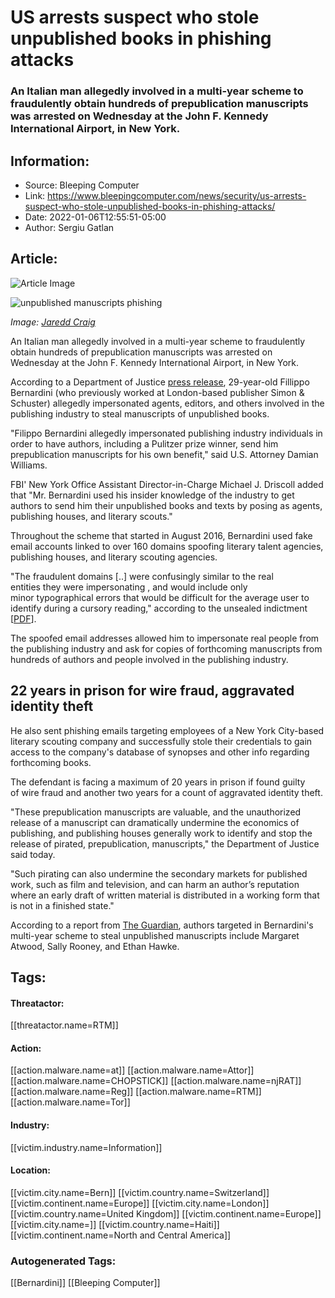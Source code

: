 # US arrests suspect who stole unpublished books in phishing attacks
### An Italian man allegedly involved in a multi-year scheme to fraudulently obtain hundreds of prepublication manuscripts was arrested on Wednesday at the John F. Kennedy International Airport, in New York.

## Information:
+ Source: Bleeping Computer
+ Link: https://www.bleepingcomputer.com/news/security/us-arrests-suspect-who-stole-unpublished-books-in-phishing-attacks/
+ Date: 2022-01-06T12:55:51-05:00
+ Author: Sergiu Gatlan


## Article:
![Article Image](https://www.bleepstatic.com/content/posts/2022/01/06/book.jpg)

![unpublished manuscripts phishing](https://www.bleepstatic.com/content/posts/2022/01/06/book.jpg)


*Image: [Jaredd Craig](https://unsplash.com/@jareddc)*


An Italian man allegedly involved in a multi-year scheme to fraudulently obtain hundreds of prepublication manuscripts was arrested on Wednesday at the John F. Kennedy International Airport, in New York.


According to a Department of Justice [press release](https://www.justice.gov/usao-sdny/pr/italian-citizen-arrested-online-impersonation-scheme-fraudulently-obtain-prepublication), 29-year-old Fillippo Bernardini (who previously worked at London-based publisher Simon & Schuster) allegedly impersonated agents, editors, and others involved in the publishing industry to steal manuscripts of unpublished books.


"Filippo Bernardini allegedly impersonated publishing industry individuals in order to have authors, including a Pulitzer prize winner, send him prepublication manuscripts for his own benefit," said U.S. Attorney Damian Williams.


FBI' New York Office Assistant Director-in-Charge Michael J. Driscoll added that "Mr. Bernardini used his insider knowledge of the industry to get authors to send him their unpublished books and texts by posing as agents, publishing houses, and literary scouts."


Throughout the scheme that started in August 2016, Bernardini used fake email accounts linked to over 160 domains spoofing literary talent agencies, publishing houses, and literary scouting agencies.


"The fraudulent domains [..] were confusingly similar to the real entities they were impersonating , and would include only minor typographical errors that would be difficult for the average user to identify during a cursory reading," according to the unsealed indictment [[PDF](https://www.justice.gov/usao-sdny/press-release/file/1460766/download)].


The spoofed email addresses allowed him to impersonate real people from the publishing industry and ask for copies of forthcoming manuscripts from hundreds of authors and people involved in the publishing industry.


22 years in prison for wire fraud, aggravated identity theft
------------------------------------------------------------


He also sent phishing emails targeting employees of a New York City-based literary scouting company and successfully stole their credentials to gain access to the company's database of synopses and other info regarding forthcoming books.


The defendant is facing a maximum of 20 years in prison if found guilty of wire fraud and another two years for a count of aggravated identity theft.


"These prepublication manuscripts are valuable, and the unauthorized release of a manuscript can dramatically undermine the economics of publishing, and publishing houses generally work to identify and stop the release of pirated, prepublication, manuscripts," the Department of Justice said today.


"Such pirating can also undermine the secondary markets for published work, such as film and television, and can harm an author’s reputation where an early draft of written material is distributed in a working form that is not in a finished state."


According to a report from [The Guardian](https://www.theguardian.com/books/2022/jan/06/literary-mystery-may-finally-be-solved-as-man-arrested-for-allegedly-stealing-unpublished-books), authors targeted in Bernardini's multi-year scheme to steal unpublished manuscripts include Margaret Atwood, Sally Rooney, and Ethan Hawke.





## Tags:

#### Threatactor:
[[threatactor.name=RTM]]

#### Action:
[[action.malware.name=at]] [[action.malware.name=Attor]] [[action.malware.name=CHOPSTICK]] [[action.malware.name=njRAT]] [[action.malware.name=Reg]] [[action.malware.name=RTM]] [[action.malware.name=Tor]]

#### Industry:
[[victim.industry.name=Information]]

#### Location:
[[victim.city.name=Bern]] [[victim.country.name=Switzerland]] [[victim.continent.name=Europe]] [[victim.city.name=London]] [[victim.country.name=United Kingdom]] [[victim.continent.name=Europe]] [[victim.city.name=]] [[victim.country.name=Haiti]] [[victim.continent.name=North and Central America]]

### Autogenerated Tags:
[[Bernardini]] [[Bleeping Computer]]

